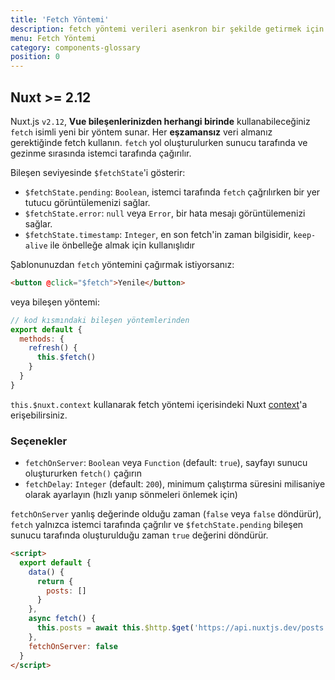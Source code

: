 ```yaml
---
title: 'Fetch Yöntemi'
description: fetch yöntemi verileri asenkron bir şekilde getirmek için kullanılır. Yol oluşturulurken sunucu tarafında ve gezinme sırasında istemci tarafında çağırılır.
menu: Fetch Yöntemi
category: components-glossary
position: 0
---
```


## Nuxt >= 2.12

Nuxt.js `v2.12`, **Vue bileşenlerinizden herhangi birinde** kullanabileceğiniz `fetch` isimli yeni bir yöntem sunar. Her **eşzamansız** veri almanız gerektiğinde fetch kullanın. `fetch` yol oluşturulurken sunucu tarafında ve gezinme sırasında istemci tarafında çağırılır.

Bileşen seviyesinde `$fetchState`'i gösterir:

- `$fetchState.pending`: `Boolean`, istemci tarafında `fetch` çağrılırken bir yer tutucu görüntülemenizi sağlar.
- `$fetchState.error`: `null` veya `Error`, bir hata mesajı görüntülemenizi sağlar.
- `$fetchState.timestamp`: `Integer`, en son fetch'in zaman bilgisidir, `keep-alive` ile önbelleğe almak için kullanışlıdır

Şablonunuzdan `fetch` yöntemini çağırmak istiyorsanız:

```html
<button @click="$fetch">Yenile</button>
```

veya bileşen yöntemi:

```javascript
// kod kısmındaki bileşen yöntemlerinden
export default {
  methods: {
    refresh() {
      this.$fetch()
    }
  }
}
```

`this.$nuxt.context` kullanarak fetch yöntemi içerisindeki Nuxt [context](/docs/2.x/internals-glossary/context)'a erişebilirsiniz.

### Seçenekler

- `fetchOnServer`: `Boolean` veya `Function` (default: `true`), sayfayı sunucu oluştururken `fetch()` çağırın
- `fetchDelay`: `Integer` (default: `200`), minimum çalıştırma süresini milisaniye olarak ayarlayın (hızlı yanıp sönmeleri önlemek için)

`fetchOnServer` yanlış değerinde olduğu zaman (`false` veya `false` döndürür), `fetch` yalnızca istemci tarafında çağrılır ve `$fetchState.pending` bileşen sunucu tarafında oluşturulduğu zaman `true` değerini döndürür.

```html
<script>
  export default {
    data() {
      return {
        posts: []
      }
    },
    async fetch() {
      this.posts = await this.$http.$get('https://api.nuxtjs.dev/posts')
    },
    fetchOnServer: false
  }
</script>
```
